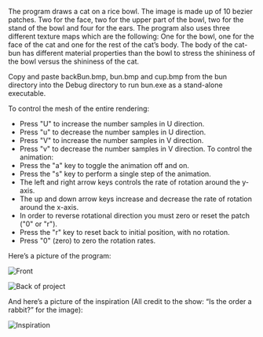 The program draws a cat on a rice bowl. The image is made up of 10 bezier patches. Two for the face, two for the upper part of the bowl, two for the stand of the bowl and four for the ears. The program also uses three different texture maps which are the following: One for the bowl, one for the face of the cat and one for the rest of the cat’s body. The body of the cat-bun has different material properties than the bowl to stress the shininess of the bowl versus the shininess of the cat. 

Copy and paste backBun.bmp, bun.bmp and cup.bmp from the bun directory into the Debug directory to run bun.exe as a stand-alone executable.

To control the mesh of the entire rendering:
*   Press "U" to increase the number samples in U direction.
*   Press "u" to decrease the number samples in U direction.
*   Press "V" to increase the number samples in V direction.
*   Press "v" to decrease the number samples in V direction.
To control the animation:
*   Press the "a" key to toggle the animation off and on.
*   Press the "s" key to perform a single step of the animation.
*   The left and right arrow keys controls the	rate of rotation around the y-axis.
*   The up and down arrow keys increase and decrease the rate of		rotation around the x-axis. 
*   In order to reverse rotational direction you must zero or reset the patch ("0" or "r").
*   Press the "r" key to reset back to initial	position, with no rotation.
*   Press "0" (zero) to zero the rotation rates.

 Here’s a picture of the program: 
 
![Front](https://i.postimg.cc/Kzq1NH8y/bun2.png=250x250)

![Back of project](https://i.postimg.cc/nrNC89mR/bun1.png=250x250)

And here’s a picture of the inspiration (All credit to the show: “Is the order a rabbit?” for the image): 

![Inspiration](https://i.postimg.cc/j2DLk4Dn/bun3.png=250x250)
